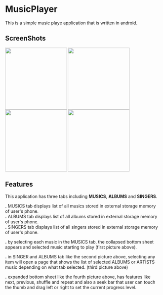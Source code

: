 # MusicPlayer
This is a simple music playe application that is written in android.

## ScreenShots 
<img align="left" width="200"  src="https://user-images.githubusercontent.com/16422627/70091249-fc93b000-1630-11ea-99e7-b6424d1bcf9d.PNG"><img align="left" width="200"  src="https://user-images.githubusercontent.com/16422627/70092940-a163bc80-1634-11ea-8009-7cc8477d19ad.PNG"><img align="left" width="200"  src="https://user-images.githubusercontent.com/16422627/70092980-b93b4080-1634-11ea-98d5-472ec264cd77.PNG"><img align="center" width="200"  src="https://user-images.githubusercontent.com/16422627/70093003-c22c1200-1634-11ea-8e5e-fe66b51cdd1c.PNG">
## Features
This application has three tabs including **MUSICS**, **ALBUMS** and **SINGERS**. 

  **.** MUSICS tab displays list of all musics stored in external storage memory of user's phone.  
   **.** ALBUMS tab displays list of all albums stored in external storage memory of user's phone.  
  **.** SINGERS tab displays list of all singers stored in external storage memory of user's phone.  
   
   
   
   **.** by selecting each music in the MUSICS tab, the collapsed bottom sheet appears and selected music starting to play (first picture             above).
  
   **.** in SINGER and ALBUMS tab like the second picture above, selecting any item will open a page that shows the list of selected                   ALBUMS or ARTISTS music depending on what tab selected. (third picture above)
  
   **.** expanded bottom sheet like the fourth picture above, has features like next, previous, shuffle and repeat and also a seek bar                 that user can touch the thumb and drag left or right to set the current progress level.
  
  
